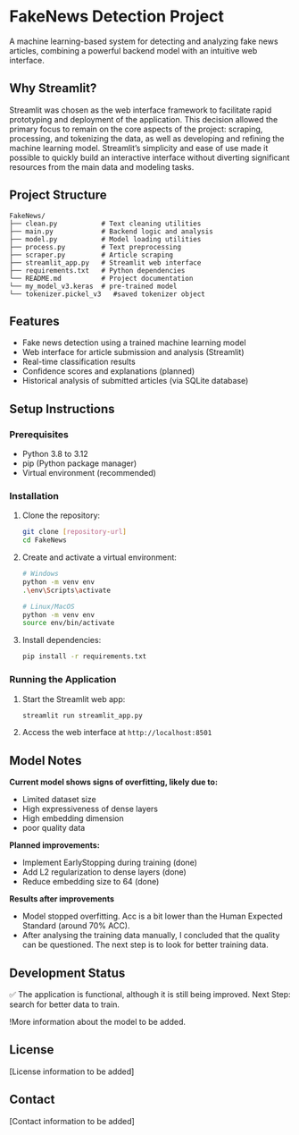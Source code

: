 # FakeNews Detection Project

A machine learning-based system for detecting and analyzing fake news articles, combining a powerful backend model with an intuitive web interface.

## Why Streamlit?

Streamlit was chosen as the web interface framework to facilitate rapid prototyping and deployment of the application. This decision allowed the primary focus to remain on the core aspects of the project: scraping, processing, and tokenizing the data, as well as developing and refining the machine learning model. Streamlit’s simplicity and ease of use made it possible to quickly build an interactive interface without diverting significant resources from the main data and modeling tasks.

## Project Structure

```
FakeNews/
├── clean.py           # Text cleaning utilities
├── main.py            # Backend logic and analysis
├── model.py           # Model loading utilities
├── process.py         # Text preprocessing
├── scraper.py         # Article scraping
├── streamlit_app.py   # Streamlit web interface
├── requirements.txt   # Python dependencies
└── README.md          # Project documentation
└── my_model_v3.keras  # pre-trained model
└── tokenizer.pickel_v3   #saved tokenizer object
```

## Features

- Fake news detection using a trained machine learning model
- Web interface for article submission and analysis (Streamlit)
- Real-time classification results
- Confidence scores and explanations (planned)
- Historical analysis of submitted articles (via SQLite database)

## Setup Instructions

### Prerequisites

- Python 3.8 to 3.12
- pip (Python package manager)
- Virtual environment (recommended)

### Installation

1. Clone the repository:
    ```bash
    git clone [repository-url]
    cd FakeNews
    ```

2. Create and activate a virtual environment:
    ```bash
    # Windows
    python -m venv env
    .\env\Scripts\activate

    # Linux/MacOS
    python -m venv env
    source env/bin/activate
    ```

3. Install dependencies:
    ```bash
    pip install -r requirements.txt
    ```

### Running the Application

1. Start the Streamlit web app:
    ```bash
    streamlit run streamlit_app.py
    ```

2. Access the web interface at `http://localhost:8501`

## Model Notes

**Current model shows signs of overfitting, likely due to:**
- Limited dataset size
- High expressiveness of dense layers
- High embedding dimension
- poor quality data

**Planned improvements:**
- Implement EarlyStopping during training (done)
- Add L2 regularization to dense layers (done)
- Reduce embedding size to 64 (done)

**Results after improvements**
- Model stopped overfitting. Acc is a bit lower than the Human Expected Standard (around 70% ACC).
- After analysing the training data manually, I concluded that the quality can be questioned. The next step is to look for better training data.

## Development Status

✅ The application is functional, although it is still being improved. 
Next Step: search for better data to train.

!More information about the model to be added.



## License

[License information to be added]

## Contact

[Contact information to be added]
